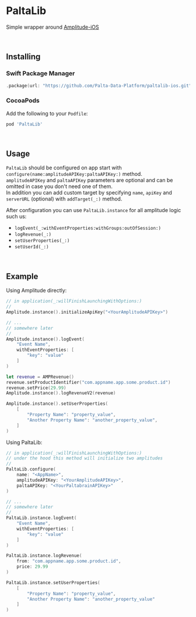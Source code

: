 # PaltaLib

Simple wrapper around [Amplitude-iOS](https://github.com/amplitude/Amplitude-iOS)

<br/>

## Installing

### Swift Package Manager

```swift
.package(url: "https://github.com/Palta-Data-Platform/paltalib-ios.git", branch: "main")
```

### CocoaPods

Add the following to your `Podfile`:

```ruby
pod 'PaltaLib'
```

<br/>

## Usage

`PaltaLib` should be configured on app start with `configure(name:amplitudeAPIKey:paltaAPIKey:)` method.  
`amplitudeAPIKey` and `paltaAPIKey` parameters are optional and can be omitted in case you don't need one of them.  
In addition you can add custom target by specifying `name`, `apiKey` and `serverURL` (optional) with `addTarget(_:)` method.  

After configuration you can use `PaltaLib.instance` for all amplitude logic such us:

- `logEvent(_:withEventProperties:withGroups:outOfSession:)`
- `logRevenue(_:)`
- `setUserProperties(_:)`
- `setUserId(_:)`

<br/>

## Example

Using Amplitude directly:

```swift
// in application(_:willFinishLaunchingWithOptions:)
//
Amplitude.instance().initializeApiKey("<YourAmplitudeAPIKey>")

// ...
// somewhere later
//
Amplitude.instance().logEvent(
    "Event Name",
    withEventProperties: [
        "key": "value"
    ]
)

let revenue = AMPRevenue()
revenue.setProductIdentifier("com.appname.app.some.product.id")
revenue.setPrice(29.99)
Amplitude.instance().logRevenueV2(revenue)

Amplitude.instance().setUserProperties(
    [
        "Property Name": "property_value",
        "Another Property Name": "another_property_value",
    ]
)

```

Using PaltaLib:

```swift
// in application(_:willFinishLaunchingWithOptions:)
// under the hood this method will initialize two amplitudes
//
PaltaLib.configure(
    name: "<AppName>",
    amplitudeAPIKey: "<YourAmplitudeAPIKey>",
    paltaAPIKey: "<YourPaltabrainAPIKey>"
)

// ...
// somewhere later
//
PaltaLib.instance.logEvent(
    "Event Name",
    withEventProperties: [
        "key": "value"
    ]
)

PaltaLib.instance.logRevenue(
    from: "com.appname.app.some.product.id",
    price: 29.99
)

PaltaLib.instance.setUserProperties(
    [
        "Property Name": "property_value",
        "Another Property Name": "another_property_value"
    ]
)
```